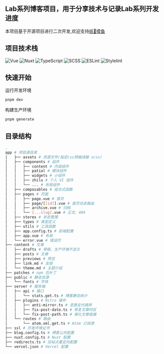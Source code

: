 ## Lab系列博客项目，用于分享技术与记录Lab系列开发进度  
本项目基于开源项目进行二次开发,欢迎支持[纸🦌摸鱼](github.com/L33Z22L11/blog-v3)

## 项目技术栈  
![Vue](https://img.shields.io/badge/框架-Vue-42b883?logo=vue.js&logoColor=ffffff&color=42b883)
![Nuxt](https://img.shields.io/badge/框架-Nuxt-00DC82?logo=Nuxt.js&logoColor=ffffff&color=00DC82)
![TypeScript](https://img.shields.io/badge/code-TypeScript-3178C6?logo=TypeScript&logoColor=ffffff&color=3178C6)
![SCSS](https://img.shields.io/badge/预编译器-SCSS-CC6699?logo=Sass&logoColor=ffffff&color=CC6699)
![ESLint](https://img.shields.io/badge/TS代码风格-ESLint-4B32C3?logo=eslint&logoColor=ffffff&color=4B32C3)
![Stylelint](https://img.shields.io/badge/CSS代码风格-Stylelint-5B2C6F?logo=stylelint&logoColor=ffffff&color=5B2C6F)



## 快速开始
运行开发环境

```sh
pnpm dev
```

构建生产环境

```sh
pnpm generate
```

## 目录结构

```sh
.
app # 项目源目录
│   ├── assets # 资源文件(指定css预编译器 scss)
│   ├── components # 组件
│   │   ├── content # 内容组件
│   │   ├── patial # 模块组件
│   │   ├── widgets # 小组件
│   │   ├── zhilu # 个人 VI 组件
│   │   └── ... # 布局组件
│   ├── composables # 组合式函数
│   ├── pages # 页面
│   │   ├── page.vue # 首页
│   │   ├── page/[[id]].vue # 首页动态路由
│   │   ├── archive.vue # 归档
│   │   └── [...slug].vue # 正文、404
│   ├── stores # 状态管理
│   ├── types # 类型定义
│   ├── utils # 工具函数
│   ├── app.config.ts # 前端配置
│   ├── app.vue # 布局
│   └── error.vue # 错误页
├── content # 文章
│   ├── drafts # 草稿，生产环境不显示
│   ├── posts # 文章
│   ├── previews # 预览
│   ├── link.md # 友链
│   └── theme.md # 主题介绍
├── patches # npm 包补丁
├── public # 静态资源
│   └── fonts # 字体
├── server # 服务端
│   ├── api # 接口
│   │   └── stats.get.ts # 博客静态统计
│   ├── plugins # Nitro 插件
│   │   ├── anti-mirror.ts # 恶意反代跳转
│   │   ├── fix-post-date.ts # 修复文章时区
│   │   └── fix-post-path.ts # 美化文章链接
│   └── routes # 路由
│       └── atom.xml.get.ts # Atom 订阅源
├── ssl # 开发环境证书
├── blog.config.ts # 博客公共配置
├── nuxt.config.ts # Nuxt 配置
├── redirects.ts # 旧站点重定向配置
└── vercel.json # Vercel 配置
```



